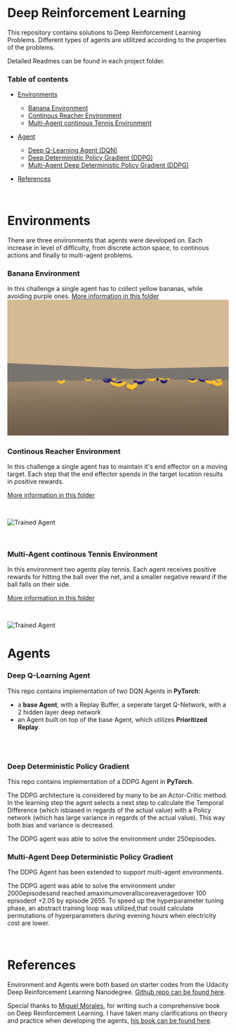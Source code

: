 [image2]: https://user-images.githubusercontent.com/10624937/42135623-e770e354-7d12-11e8-998d-29fc74429ca2.gif "Trained Agent"
[image3]: https://user-images.githubusercontent.com/10624937/43851024-320ba930-9aff-11e8-8493-ee547c6af349.gif "Trained Agent"

# Deep Reinforcement Learning

This repository contains solutions to Deep Reinforcement Learning Problems. Different types of agents are utilitzed according to the properties of the problems.

Detailed Readmes can be found in each project folder.
<br/>
### Table of contents
* [Environments](#Environments)
    * [Banana Environment](#goal-reward)
    * [Continous Reacher Environment](#continous-reacher-environment)
    * [Multi-Agent continous Tennis Environment](#multi-agent-continous-tennis-environment)

* [Agent](#agent)
    * [Deep Q-Learning Agent (DQN)](#deep-q-learning-agent)
    * [Deep Deterministic Policy Gradient (DDPG)](#deep-deterministic-policy-gradient)
    * [Multi-Agent Deep Deterministic Policy Gradient (DDPG)](#multi-agent-deep-deterministic-policy-gradient)
* [References](#references)

<br/>

# Environments

There are three environments that agents were developed on. Each increase in level of difficulty, from discrete action space, to continous actions and finally to multi-agent problems.

### Banana Environment
In this challenge a single agent has to collect yellow bananas, while avoiding purple ones.
[More information in this folder](https://github.com/szemyd/deep-reinforcement-learning/tree/main/DQN%20Agent%20-%20Navigation%20Environment) 
 </br>
![Environment Screenshot](banana_screenshot.png)
</br>


### Continous Reacher Environment
In this challenge a single agent has to maintain it's end effector on a moving target. Each step that the end effector spends in the target location results in positive rewards.

[More information in this folder](https://github.com/szemyd/deep-reinforcement-learning/tree/main/DDPG%20Agent%20-%20Continous%20Reacher%20Environment) 

</br>

![Trained Agent][image3]

</br>

### Multi-Agent continous Tennis Environment

In this environment two agents play tennis. Each agent receives positive rewards for hitting the ball over the net, and a smaller negative reward if the ball falls on their side.

[More information in this folder](https://github.com/szemyd/deep-reinforcement-learning/tree/main/DDPG%20Agent%20-%20Continous%20Multi-Agent%20Environment)

</br>

![Trained Agent][image2]

# Agents


### Deep Q-Learning Agent

This repo contains implementation of two DQN Agents in __PyTorch__:
-  a __base Agent__, with a Replay Buffer, a seperate target Q-Network, with a 2 hidden layer deep network
- an Agent built on top of the base Agent, which utilizes __Prioritized Replay__.

<br/>
<br/>

### Deep Deterministic Policy Gradient
This repo contains implementation of a DDPG Agent in __PyTorch__.

The DDPG architecture is considered by many to be an Actor-Critic method. In the learning step the agent selects a next step to calculate the Temporal Difference (which isbiased in regards of the actual value) with a Policy network (which has large variance in regards of the actual value). This way both bias and variance is decreased.

The DDPG agent was able to solve the environment under 250episodes. 
<br/>


### Multi-Agent Deep Deterministic Policy Gradient
The DDPG Agent has been extended to support multi-agent environments.

The DDPG agent was able to solve the environment under 2000episodesand reached amaximumoverallscoreaveragedover 100 episodeof +2.05 by episode 2655. To speed up the hyperparameter tuning phase, an abstract training loop was utilized,that could calculate permutations of hyperparameters during evening hours when electricity cost are lower.

<br/>

# References


Environment and Agents were both based on starter codes from the Udacity Deep Reinforcement Learning Nanodegree. [Github repo can be found here](https://github.com/udacity/deep-reinforcement-learning).

Special thanks to [Miguel Morales](https://github.com/mimoralea), for writing such a comprehensive book on Deep Reinforcement Learning. I have taken many  clarifications on theory and practice when developing the agents, [his book can be found here](https://www.manning.com/books/grokking-deep-reinforcement-learning).